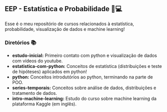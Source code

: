 ## EEP - Estatística e Probabilidade 📌💻
Esse é o meu repositório de cursos relacionados à estatística, probabilidade, visualização de dados e machine learning!
 
### Diretórios 📚
- **estudo-inicial:** Primeiro contato com python e visualização de dados com vídeos do youtube.
- **estatistica-com-python:** Conceitos de estatística (distribuições e teste de hipóteses) aplicados em python!
- **python:** Conceitos introdutórios ao python, terminando na parte de POO.
- **series-temporais:** Conceitos sobre análise de dados, distribuições e tratamento de dados.
- **intro-machine-learning:** Estudo do curso sobre machine learning da plataforma Kaggle (em inglês).